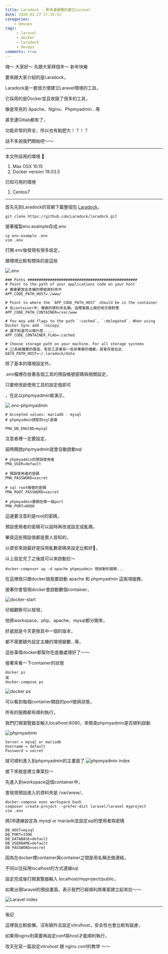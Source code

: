 ```yaml
---
title: Laradock - 更快速優雅的建立Laravel
date: 2020-01-27 17:35:51
categories:
    - devops
tags: 
     - laravel
     - docker
     - laradock
     - devops
comments: true
---
```


嗨～ 大家好～ 先跟大家拜個年～  新年快樂

要來跟大家介紹的是Laradock，
<!-- more -->

Laradock是一套很方便建立Laravel環境的工具，

它採用的是Docker並且收錄了很多的工具，

像是常見的 Apache、Nginx、Phpmyadmin...等

甚至連Gitlab都有了，

功能非常的齊全，所以也有點肥大！？！？

話不多說我們開始吧～～

***

本文所採用的環境

1. Max OSX 10.15
2. Docker version 19.03.5

已知可用的環境
1. Centos7

***

首先先到Laradock的官網下載整個包 [Laradock](https://laradock.io/)，

```
git clone https://github.com/Laradock/laradock.git
```

接著複製env.example存成.env

```
cp env-example .env
vim .env
```

打開.env後發現有很多設定，

跟環境比較有關係的是這些

![.env](../../../../image/laradock1/env.png ".env")


```
### Paths #################################################
# Point to the path of your applications code on your host
# 專案要放在本機的哪個資料夾中
APP_CODE_PATH_HOST=./www/

# Point to where the `APP_CODE_PATH_HOST` should be in the container
# 在container中，專案的資料夾名稱，這裡會跟上面的地方做對應
APP_CODE_PATH_CONTAINER=/var/www

# You may add flags to the path `:cached`, `:delegated`. When using Docker Sync add `:nocopy`
# 還不知道可以做什麼.....
APP_CODE_CONTAINER_FLAG=:cached

# Choose storage path on your machine. For all storage systems
# 系統檔案的路徑，有些工具會有一些非專案的檔案，就會存放在此
DATA_PATH_HOST=~/.laradock/data
```

除了基本的環境設定外，

.env檔裡存放著各個工具的預設帳號密碼與相關設定，

只要修改欲使用工具的設定值即可

，在此以phpmyadmin做演示，

![.env-phpmyadmin](../../../../image/laradock1/env-phpmyadmin.png ".env-phpmyadmin")

```
# Accepted values: mariadb - mysql
# phpmyadmin搭配的sql是誰

PMA_DB_ENGINE=mysql
```

注意者裡一定要設定，

屆時開啟phpmyadmin就會自動啟動sql

```
# phpmyadmin的預設使用者
PMA_USER=default

# 預設使用者的密碼
PMA_PASSWORD=secret

# sql root帳號的密碼
PMA_ROOT_PASSWORD=secret

# phpmyadmin要開在哪一個port
PMA_PORT=8080
```

這邊要注意的是root的密碼，

預設使用者的密碼可以屆時再改或設定成亂碼，

畢竟這些預設值都是眾人皆知的，

以資安來說最好是採用亂數密碼來設定比較好，

以上設定完了之後就可以來啟動拉～

```
docker-composer up -d apache phpmyadmin 想啟動的服務...
```

在這裡我只跟docker說我要啟動 apache 和 phpmyadmin 這兩項服務，

接著你會發現docker會啟動數個container，

![docker-start](../../../../image/laradock1/docker-start.png "docker-start")

仔細觀察可以發現，

他將workspace、php、apache、mysql都分開來，

好處就是今天更換其中一個的版本，

都不需要額外設定主機的環境變數...等，

這些事情docker都幫你在底層處理好了～～ 

接著來看一下container的狀態

```
docker ps 
或
docker-compose ps
```
![docker ps](../../../../image/laradock1/docker-ps.png "docker ps")

可以看到每個container開啟的port號與狀態，

所有的服務都有順利執行，

我們打開瀏覽器並輸入localhost:8080，來檢查phpmyadmin是否順利啟動

![phpmyadmin](../../../../image/laradock1/phpmyadmin.png "phpmyadmin")

```
Server = mysql or mariadb
Username = default
Password = secret
```

就可順利進入到phpmyadmin的主畫面了
![phpmyadmin index](../../../../image/laradock1/phpmyadmin-index.png "phpmyadmin index")

接下來就是建立專案拉～

先進入到workspace這個container中，

會發現預設進入的資料夾是 /var/www/，

```
docker-compose exec workspace bash
composer create-project --prefer-dist laravel/laravel myproject
vim .env
```

將DB連線設定為 mysql or mariadb並設定sql的使用者與密碼

```
DB_HOST=mysql 
DB_PORT=3306
DB_DATABASE=default
DB_USERNAME=default
DB_PASSWORD=secret
```

因為在docker裡container與container之間是用名稱去做連結，

不同以往採用localhost的方式連線sql

設定完成後打開瀏覽器輸入 localhost/myproject/public，

如果出現laravel的預設畫面，表示我們已經順利將專案建立起來拉～～

![Laravel index](../../../../image/laradock1/laravel.png "Laravel index")

***

後記

這裡我比較偷懶，沒有額外去設定vitrulhost，安全性也會比較有疑慮，

如果用nginx則需要再設定conf與host才能順利執行，

改天在寫一篇設定vitruhost 跟 nginx conf的教學 ～～

